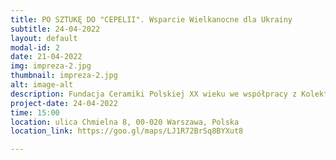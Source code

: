 ```yaml
---
title: PO SZTUKĘ DO "CEPELII". Wsparcie Wielkanocne dla Ukrainy
subtitle: 24-04-2022
layout: default
modal-id: 2
date: 21-04-2022
img: impreza-2.jpg
thumbnail: impreza-2.jpg
alt: image-alt
description: Fundacja Ceramiki Polskiej XX wieku we współpracy z Kolektywem STUS organizują cykl wydarzeń „Po Sztukę do »Cepelii«. Wsparcie Wielkanocne dla Ukrainy”🇺🇦, w ramach którego odbywać się będą wystawy oraz aukcje charytatywne. 〰️ Podczas licytacji zakupić będzie można dzieła sztuki i zabytkowe meble z budynku dawnej „Cepelii”, a dochód przeznaczony zostanie na zakup staz taktycznych dla ukraińskiej armii.
project-date: 24-04-2022
time: 15:00
location: ulica Chmielna 8, 00-020 Warszawa, Polska
location_link: https://goo.gl/maps/LJ1R72BrSq8BYXut8

---
```

